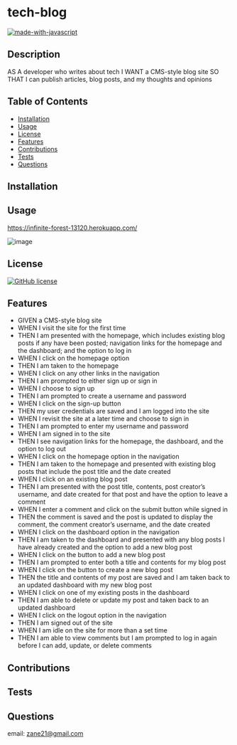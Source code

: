 # tech-blog

[![made-with-javascript](https://img.shields.io/badge/Made%20with-JavaScript-1f425f.svg)](https://www.javascript.com)


## Description 

AS A developer who writes about tech
I WANT a CMS-style blog site
SO THAT I can publish articles, blog posts, and my thoughts and opinions


## Table of Contents 


* [Installation](#installation)
* [Usage](#usage)
* [License](#license)
* [Features](#features)
* [Contributions](#contributions)
* [Tests](#tests)
* [Questions](#questions)


## Installation



## Usage 

https://infinite-forest-13120.herokuapp.com/

![image](https://user-images.githubusercontent.com/84816623/141161677-fb618c54-abb3-4773-a6f2-ffda39a359b7.png)


## License


[![GitHub license](https://img.shields.io/github/license/Naereen/StrapDown.js.svg)](https://github.com/Naereen/StrapDown.js/blob/master/LICENSE)


## Features

* GIVEN a CMS-style blog site
* WHEN I visit the site for the first time
* THEN I am presented with the homepage, which includes existing blog posts if any have been posted; navigation links for the homepage and the dashboard; and the option to log in
* WHEN I click on the homepage option
* THEN I am taken to the homepage
* WHEN I click on any other links in the navigation
* THEN I am prompted to either sign up or sign in
* WHEN I choose to sign up
* THEN I am prompted to create a username and password
* WHEN I click on the sign-up button
* THEN my user credentials are saved and I am logged into the site
* WHEN I revisit the site at a later time and choose to sign in
* THEN I am prompted to enter my username and password
* WHEN I am signed in to the site
* THEN I see navigation links for the homepage, the dashboard, and the option to log out
* WHEN I click on the homepage option in the navigation
* THEN I am taken to the homepage and presented with existing blog posts that include the post title and the date created
* WHEN I click on an existing blog post
* THEN I am presented with the post title, contents, post creator’s username, and date created for that post and have the option to leave a comment
* WHEN I enter a comment and click on the submit button while signed in
* THEN the comment is saved and the post is updated to display the comment, the comment creator’s username, and the date created
* WHEN I click on the dashboard option in the navigation
* THEN I am taken to the dashboard and presented with any blog posts I have already created and the option to add a new blog post
* WHEN I click on the button to add a new blog post
* THEN I am prompted to enter both a title and contents for my blog post
* WHEN I click on the button to create a new blog post
* THEN the title and contents of my post are saved and I am taken back to an updated dashboard with my new blog post
* WHEN I click on one of my existing posts in the dashboard
* THEN I am able to delete or update my post and taken back to an updated dashboard
* WHEN I click on the logout option in the navigation
* THEN I am signed out of the site
* WHEN I am idle on the site for more than a set time
* THEN I am able to view comments but I am prompted to log in again before I can add, update, or delete comments

## Contributions

## Tests



## Questions

email: zane21@gmail.com


